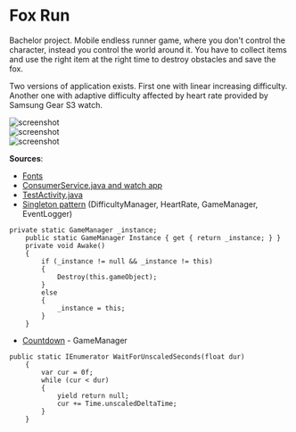 # Fox Run
Bachelor project. Mobile endless runner game, where you don't control the character, instead you control the world around it. 
You have to collect items and use the right item at the right time to destroy obstacles and save the fox.

Two versions of application exists. First one with linear increasing difficulty. Another one with adaptive difficulty affected 
by heart rate provided by Samsung Gear S3 watch.

![screenshot](https://imgur.com/U4KzpCh)\
![screenshot](https://imgur.com/MvFjG9a)\
![screenshot](https://imgur.com/Csg6BUH)

**Sources**:
 - [Fonts](https://fonts.google.com/)
 - [ConsumerService.java and watch app](https://stackoverflow.com/questions/40233692/how-to-integrate-samsung-gear-steps-in-android-application/40529913#40529913)
 - [TestActivity.java](https://forum.unity.com/threads/problem-with-start-bind-service-plugin.347728/)
 - [Singleton pattern](https://blog.mzikmund.com/2019/01/a-modern-singleton-in-unity/) (DifficultyManager, HeartRate, GameManager, EventLogger)
```
private static GameManager _instance;
    public static GameManager Instance { get { return _instance; } }
    private void Awake()
    {
        if (_instance != null && _instance != this)
        {
            Destroy(this.gameObject);
        }
        else
        {
            _instance = this;
        }
    }
```
 - [Countdown](http://nickithansen.dk/waitforseconds-and-time-timescale-0/ ) - GameManager
```
public static IEnumerator WaitForUnscaledSeconds(float dur)
    {
        var cur = 0f;
        while (cur < dur)
        {
            yield return null;
            cur += Time.unscaledDeltaTime;
        }
    }
```
